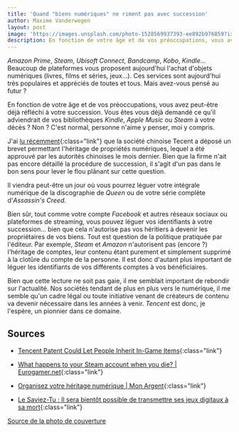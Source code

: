 ```yaml
---
title: 'Quand "biens numériques" ne riment pas avec succession'
author: Maxime Vanderwegen
layout: post
image: 'https://images.unsplash.com/photo-1528569937393-ee892b976859?ixid=MnwxMjA3fDB8MHxwaG90by1wYWdlfHx8fGVufDB8fHx8&ixlib=rb-1.2.1&auto=format&fit=crop&w=1050&q=80'
description: En fonction de votre âge et de vos préoccupations, vous avez peut-être déjà réfléchi à votre succession. Vous êtes vous déjà demandé ce qu'il adviendrait de vos bibliothèques *Kindle*, *Apple Music* ou *Steam* à votre décès ? Non ? Vous trouverez quelques pistes de réflexion dans cet article !
---
```


*Amazon Prime*, *Steam*, *Ubisoft Connect*, *Bandcamp*, *Kobo*, *Kindle*... Beaucoup de plateformes vous proposent aujourd'hui l'achat d'objets numériques (livres, films et séries, jeux...). Ces services sont aujourd'hui très populaires et appréciés de toutes et tous. Mais avez-vous pensé au futur ?

En fonction de votre âge et de vos préoccupations, vous avez peut-être déjà réfléchi à votre succession. Vous êtes vous déjà demandé ce qu'il adviendrait de vos bibliothèques *Kindle*, *Apple Music* ou *Steam* à votre décès ? Non ? C'est normal, personne n'aime y penser, moi y compris.

J'ai [lu récemment](https://www.melty.fr/le-saviez-tu-il-sera-bientot-possible-de-transmettre-ses-jeux-digitaux-a-sa-mort-a768196.html){:class="link"} que la société chinoise Tecent a déposé un brevet permettant l'héritage de propriétés numériques, lequel a été approuvé par les autorités chinoises le mois dernier. Bien que la firme n'ait pas encore détaillé la procédure de succession, il s'agit d'un pas dans le bon sens pour lever le flou plânant sur cette question.

Il viendra peut-être un jour où vous pourrez léguer votre intégrale numérique de la discographie de *Queen* ou de votre série complète d'*Assassin's Creed*.

Bien sûr, tout comme votre compte *Facebook* et autres réseaux sociaux ou plateformes de streaming, vous pouvez léguer vos identifiants à votre succession... bien que cela n'autorise pas vos héritiers à devenir les propriétaires de vos biens. Tout est question de la politique pratiquée par l'éditeur. Par exemple, *Steam* et *Amazon* n'autorisent pas (encore ?) l'héritage de comptes, leur contenu étant purement et simplement supprimé à la clotûre du compte de la personne. Il est donc d'autant plus important de léguer les identifiants de vos différents comptes à vos bénéficiaires.

Bien que cette lecture ne soit pas gaie, il me semblait important de rebondir sur l'actualité. Nos sociétés tendant de plus en plus vers le numérique, il me semble qu'un cadre légal ou toute initiative venant de créateurs de contenu va devenir nécessaire dans les années à venir. *Tencent* est donc, je l'espère, un pionnier dans ce domaine.

## Sources

- [Tencent Patent Could Let People Inherit In-Game Items](https://gamerant.com/tencent-digital-inheritance-patent/){:class="link"}

- [What happens to your Steam account when you die? | Eurogamer.net](https://www.eurogamer.net/articles/2017-10-06-what-happens-to-your-steam-account-when-you-die){:class="link"}

- [Organisez votre héritage numérique | Mon Argent](https://www.lecho.be/monargent/succession/organisez-votre-heritage-numerique/10175812.html){:class="link"}

- [Le Saviez-Tu : Il sera bientôt possible de transmettre ses jeux digitaux à sa mort](https://www.melty.fr/le-saviez-tu-il-sera-bientot-possible-de-transmettre-ses-jeux-digitaux-a-sa-mort-a768196.html){:class="link"}

[Source de la photo de couverture](https://unsplash.com/photos/73OJLcahQHg)
